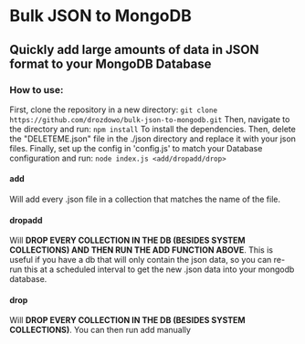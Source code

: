 # Bulk JSON to MongoDB
## Quickly add large amounts of data in JSON format to your MongoDB Database

### How to use:
First, clone the repository in a new directory:
`git clone https://github.com/drozdowo/bulk-json-to-mongodb.git`
Then, navigate to the directory and run:
`npm install`
To install the dependencies. Then, delete the "DELETEME.json" file in the ./json directory and 
replace it with your json files. Finally, set up the config in 'config.js' to match your Database
configuration and run:
`node index.js <add/dropadd/drop>`
#### add
Will add every .json file in a collection that matches the name of the file.
#### dropadd
Will **DROP EVERY COLLECTION IN THE DB (BESIDES SYSTEM COLLECTIONS) AND THEN RUN THE ADD FUNCTION ABOVE**.
This is useful if you have a db that will only contain the json data, so you can re-run this at a scheduled
interval to get the new .json data into your mongodb database.
#### drop
Will **DROP EVERY COLLECTION IN THE DB (BESIDES SYSTEM COLLECTIONS)**. You can then run add manually